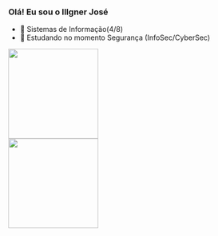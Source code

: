 ### Olá! Eu sou o Illgner José

- 🔭 Sistemas de Informação(4/8)
- 🌱 Estudando no momento Segurança (InfoSec/CyberSec)

<div>
  <a href="https://github.com/Pdkkk">
  <img height="180em" src="https://github-readme-stats.vercel.app/api?username=Pdkkk&show_icons=true&theme=dark&include_all_commits=tru&count_private=true"/>
  <br>
  <img height="180em" src="https://github-readme-stats.vercel.app/api/top-langs/?username=Pdkkk&layout=compact&langs_count=16&theme=dark"/>
</div>


